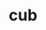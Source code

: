 ---
title: "cub"
layout: cache
categories: [package, develop]
meta: {"compilers": ["gcc@11.1.0"], "num_specs": 1, "num_specs_by_stack": {"gpu-tests": 1, "root": 1}, "oss": ["ubuntu20.04"], "platforms": ["linux"], "stacks": ["gpu-tests", "root"], "targets": ["x86_64_v3"], "versions": ["2.1.0"]}
spec_details: [{"compiler": "gcc@11.1.0", "hash": "wlartl6j7a5rfhxidawlnurjvx7jdyvl", "os": "ubuntu20.04", "platform": "linux", "size": "-", "stacks": ["gpu-tests", "root"], "target": "x86_64_v3", "variants": ["build_system=generic"], "versions": ["2.1.0"]}]
---